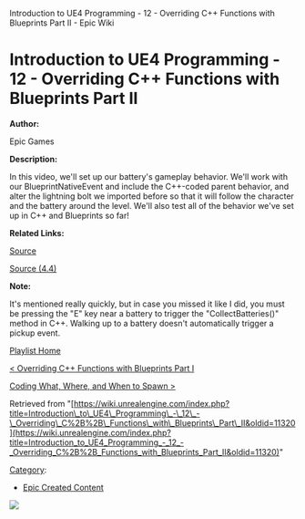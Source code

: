Introduction to UE4 Programming - 12 - Overriding C++ Functions with Blueprints Part II - Epic Wiki                    

Introduction to UE4 Programming - 12 - Overriding C++ Functions with Blueprints Part II
=======================================================================================

  

**Author:**

Epic Games

**Description:**

In this video, we'll set up our battery's gameplay behavior. We'll work with our BlueprintNativeEvent and include the C++-coded parent behavior, and alter the lightning bolt we imported before so that it will follow the character and the battery around the level. We'll also test all of the behavior we've set up in C++ and Blueprints so far!

**Related Links:**

[Source](https://d26ilriwvtzlb.cloudfront.net/3/3c/Source.zip "Source.zip")

[Source (4.4)](https://d26ilriwvtzlb.cloudfront.net/8/85/Source_4_4.zip "Source 4 4.zip")

**Note:**

It's mentioned really quickly, but in case you missed it like I did, you must be pressing the "E" key near a battery to trigger the "CollectBatteries()" method in C++. Walking up to a battery doesn't automatically trigger a pickup event.

[Playlist Home](/Category:Epic_Video_Playlists "Category:Epic Video Playlists")

[< Overriding C++ Functions with Blueprints Part I](/Introduction_to_UE4_Programming_-_12_-_Overriding_C%2B%2B_Functions_with_Blueprints "Introduction to UE4 Programming - 12 - Overriding C++ Functions with Blueprints")

[Coding What, Where, and When to Spawn >](/Introduction_to_UE4_Programming_-_13_-_Coding_What,_Where,_and_When_to_Spawn "Introduction to UE4 Programming - 13 - Coding What, Where, and When to Spawn")

Retrieved from "[https://wiki.unrealengine.com/index.php?title=Introduction\_to\_UE4\_Programming\_-\_12\_-\_Overriding\_C%2B%2B\_Functions\_with\_Blueprints\_Part\_II&oldid=11320](https://wiki.unrealengine.com/index.php?title=Introduction_to_UE4_Programming_-_12_-_Overriding_C%2B%2B_Functions_with_Blueprints_Part_II&oldid=11320)"

[Category](/Special:Categories "Special:Categories"):

*   [Epic Created Content](/Category:Epic_Created_Content "Category:Epic Created Content")

  ![](https://tracking.unrealengine.com/track.png)
